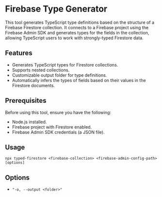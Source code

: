 # Firebase Type Generator

This tool generates TypeScript type definitions based on the structure of a Firebase Firestore collection. It connects to a Firebase project using the Firebase Admin SDK and generates types for the fields in the collection, allowing TypeScript users to work with strongly-typed Firestore data.

## Features

- Generates TypeScript types for Firestore collections.
- Supports nested collections.
- Customizable output folder for type definitions.
- Automatically infers the types of fields based on their values in the Firestore documents.

## Prerequisites

Before using this tool, ensure you have the following:

- Node.js installed.
- Firebase project with Firestore enabled.
- Firebase Admin SDK credentials (a JSON file).

## Usage

`npx typed-firestore <firebase-collection> <firebase-admin-config-path> [options]`

## Options

- `"-o, --output <folder>"`
